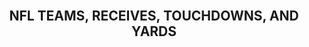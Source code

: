 <br>
<h2><center> NFL TEAMS, RECEIVES, TOUCHDOWNS, AND YARDS</center></h2>
<br>
<html>
<head>
  <style>
     table {
      border-collapse: collapse;
      width: 100%;
      background-color: #f0f0f0;
      box-shadow: 4px 4px 8px rgba(0, 0, 0, 0.1), -4px -4px 8px rgba(255, 255, 255, 0.5);
      border-radius: 10px;
    }
    th, td {
      border: 1px solid #e0e0e0;
      padding: 8px;
      text-align: left;
    }
    th {
      background-color: #e0e0e0;
      font-weight: bold;
    }
    tbody tr:nth-child(even) {
      background-color: #f8f8f8;
    }
    tbody tr:hover {
      background-color: #e0e0e0;
    }

  </style>
</head>
<body>
<script src="https://cdn.jsdelivr.net/npm/pandas-js@1.2.0/dist/pandas.min.js"></script>

  <div id="maxValueTable"></div>
  <br>
  <div id="maxValueTableTouchdowns"></div>
  <br>
  <div id="maxValueTableYards"></div>
  <br>
  <div id="result"></div>


  
<script>
  const url = 'https://nfl-team-stats.p.rapidapi.com/v1/nfl-stats/teams/receiving-stats/offense/2019';
  let favoriteTeams = []; 
  let sortDirection = 'asc'; 
  let sortBy = 0; 

  function setCookie(name, value, days) {
    const expires = new Date();
    expires.setTime(expires.getTime() + (days * 24 * 60 * 60 * 1000));
    document.cookie = `${name}=${value};expires=${expires.toUTCString()};path=/`;
  }

  function getCookie(name) {
    const cookies = document.cookie.split(';');
    for (let i = 0; i < cookies.length; i++) {
      const cookie = cookies[i].trim();
      if (cookie.startsWith(`${name}=`)) {
        return cookie.substring(name.length + 1);
      }
    }
    return '';
  }

  function handleCheckboxChange(checkbox, teamName) {
    if (checkbox.checked) {
      favoriteTeams.push(teamName);
    } else {
      const index = favoriteTeams.indexOf(teamName);
      if (index !== -1) {
        favoriteTeams.splice(index, 1);
      }
    }
    console.log(favoriteTeams); 

    setCookie('favoriteTeams', JSON.stringify(favoriteTeams), 30);
  }

  function initializeCheckboxStates() {
    const favoriteTeamsCookie = getCookie('favoriteTeams');
    if (favoriteTeamsCookie) {
      favoriteTeams = JSON.parse(favoriteTeamsCookie);

      const checkboxes = document.querySelectorAll('input[type="checkbox"]');
      checkboxes.forEach(checkbox => {
        const teamName = checkbox.getAttribute('data-team-name');
        checkbox.checked = favoriteTeams.includes(teamName);
      });
    }
  }

  function sortTable(columnIndex) {
    const table = document.getElementById('teamTable');
    const tbody = table.querySelector('tbody');
    const rows = Array.from(tbody.querySelectorAll('tr'));

    sortDirection = sortDirection === 'asc' ? 'desc' : 'asc';
    sortBy = columnIndex - 1;

    const arrows = table.querySelectorAll('.arrow');
    arrows.forEach(arrow => arrow.classList.remove('up', 'down'));

    const arrow = arrows[columnIndex - 1];
    arrow.classList.add(sortDirection === 'asc' ? 'up' : 'down');

    rows.sort((rowA, rowB) => {
      const cellA = rowA.cells[columnIndex].textContent;
      const cellB = rowB.cells[columnIndex].textContent;
      return sortDirection === 'asc' ? cellA.localeCompare(cellB) : cellB.localeCompare(cellA);
    });

    while (tbody.firstChild) {
      tbody.removeChild(tbody.firstChild);
    }

    rows.forEach(row => tbody.appendChild(row));
  }

  fetch(url, {
    method: 'GET',
    headers: {
      'X-RapidAPI-Key': 'fdcfde47b5msh587d8d1cc3ff1dap13f3e3jsnb4f74da50f3e',
      'X-RapidAPI-Host': 'nfl-team-stats.p.rapidapi.com'
    }
  })
    .then(response => response.json())
    .then(data => {
      const table = document.createElement('table');
      table.id = 'teamTable'; 

      const thead = document.createElement('thead');
      const headerRow = document.createElement('tr');
      const headers = ['Favorites', 'Team', 'Receives', 'Touchdowns', 'Yards'];

      headers.forEach((headerText, index) => {
        const th = document.createElement('th');
        if (index > 0) {
          const arrowUp = document.createElement('span');
          arrowUp.classList.add('arrow', 'up');
          arrowUp.addEventListener('click', () => sortTable(index));
          th.appendChild(arrowUp);
        }
        th.appendChild(document.createTextNode(headerText));
        if (index > 0) {
          const arrowDown = document.createElement('span');
          arrowDown.classList.add('arrow', 'down');
          arrowDown.addEventListener('click', () => sortTable(index));
          th.appendChild(arrowDown);
        }
        headerRow.appendChild(th);
      });

      thead.appendChild(headerRow);
      table.appendChild(thead);

      const tbody = document.createElement('tbody');
      data._embedded.teamReceivingStatsList.forEach(team => {
        const row = document.createElement('tr');

        const checkboxCell = document.createElement('td');
        const checkbox = document.createElement('input');
        checkbox.type = 'checkbox';
        checkbox.setAttribute('data-team-name', team.name);
        checkbox.addEventListener('change', () => handleCheckboxChange(checkbox, team.name));
        checkboxCell.appendChild(checkbox);
        row.appendChild(checkboxCell);

        const columns = [team.name, team.receives, team.touchdowns, team.yards];

        columns.forEach(columnText => {
          const td = document.createElement('td');
          td.appendChild(document.createTextNode(columnText));
          row.appendChild(td);
        });

        tbody.appendChild(row);
      });

      table.appendChild(tbody);

      document.getElementById('result').appendChild(table);

      initializeCheckboxStates();
    })
    .catch(error => {
      console.error(error);
    });


  function findMaxValue(columnIndex, data) {
    let maxValue = 0;

    data._embedded.teamReceivingStatsList.forEach(team => {
      const value = team[columnIndex];
      if (value > maxValue) {
        maxValue = value;
      }
    });

    return maxValue;
  }

 
  function findMaxValue(columnIndex, data) {
    let maxValue = 0;
    let maxTeam = '';

    data._embedded.teamReceivingStatsList.forEach(team => {
      const value = team[columnIndex];
      if (value > maxValue) {
        maxValue = value;
        maxTeam = team.name;
      }
    });

    return { value: maxValue, team: maxTeam };
  }

  fetch(url, {
    method: 'GET',
    headers: {
      'X-RapidAPI-Key': 'fdcfde47b5msh587d8d1cc3ff1dap13f3e3jsnb4f74da50f3e',
      'X-RapidAPI-Host': 'nfl-team-stats.p.rapidapi.com'
    }
  })
    .then(response => response.json())
    .then(data => {
      const maxData = findMaxValue('receives', data);

      // Create the table to display the maximum value and the team name
      const table = document.createElement('table');
      const thead = document.createElement('thead');
      const headerRow = document.createElement('tr');
      const thValue = document.createElement('th');
      thValue.textContent = 'Most Receives';
      headerRow.appendChild(thValue);
      const thTeam = document.createElement('th');
      thTeam.textContent = 'Team';
      headerRow.appendChild(thTeam);
      thead.appendChild(headerRow);
      table.appendChild(thead);

      const tbody = document.createElement('tbody');
      const row = document.createElement('tr');
      const tdValue = document.createElement('td');
      tdValue.textContent = maxData.value;
      row.appendChild(tdValue);
      const tdTeam = document.createElement('td');
      tdTeam.textContent = maxData.team;
      row.appendChild(tdTeam);
      tbody.appendChild(row);
      table.appendChild(tbody);

      // Display the table
      document.getElementById('maxValueTable').appendChild(table);
    })
    .catch(error => {
      console.error(error);
    });

      // Function to find the team with the maximum value in a specific column of the data
  function findMaxValue(columnIndex, data) {
    let maxValue = 0;
    let maxTeam = '';

    data._embedded.teamReceivingStatsList.forEach(team => {
      const value = team[columnIndex];
      if (value > maxValue) {
        maxValue = value;
        maxTeam = team.name;
      }
    });

    return { value: maxValue, team: maxTeam };
  }

  // Fetch data from the API and find the maximum value for the "Touchdowns" column
  fetch(url, {
    method: 'GET',
    headers: {
      'X-RapidAPI-Key': 'fdcfde47b5msh587d8d1cc3ff1dap13f3e3jsnb4f74da50f3e',
      'X-RapidAPI-Host': 'nfl-team-stats.p.rapidapi.com'
    }
  })
    .then(response => response.json())
    .then(data => {
      const maxData = findMaxValue('touchdowns', data);

      // Create the table to display the maximum value and the team name
      const table = document.createElement('table');
      const thead = document.createElement('thead');
      const headerRow = document.createElement('tr');
      const thValue = document.createElement('th');
      thValue.textContent = 'Most Touchdowns';
      headerRow.appendChild(thValue);
      const thTeam = document.createElement('th');
      thTeam.textContent = 'Team';
      headerRow.appendChild(thTeam);
      thead.appendChild(headerRow);
      table.appendChild(thead);

      const tbody = document.createElement('tbody');
      const row = document.createElement('tr');
      const tdValue = document.createElement('td');
      tdValue.textContent = maxData.value;
      row.appendChild(tdValue);
      const tdTeam = document.createElement('td');
      tdTeam.textContent = maxData.team;
      row.appendChild(tdTeam);
      tbody.appendChild(row);
      table.appendChild(tbody);

      // Display the table
      document.getElementById('maxValueTableTouchdowns').appendChild(table);
    })
    .catch(error => {
      console.error(error);
    });


  // Function to find the team with the maximum value in a specific column of the data
  function findMaxValue(columnIndex, data) {
    let maxValue = 0;
    let maxTeam = '';

    data._embedded.teamReceivingStatsList.forEach(team => {
      const value = team[columnIndex];
      if (value > maxValue) {
        maxValue = value;
        maxTeam = team.name;
      }
    });

    return { value: maxValue, team: maxTeam };
  }

  // Fetch data from the API and find the maximum value for the "Yards" column
  fetch(url, {
    method: 'GET',
    headers: {
      'X-RapidAPI-Key': 'fdcfde47b5msh587d8d1cc3ff1dap13f3e3jsnb4f74da50f3e',
      'X-RapidAPI-Host': 'nfl-team-stats.p.rapidapi.com'
    }
  })
    .then(response => response.json())
    .then(data => {
      const maxData = findMaxValue('yards', data);

      // Create the table to display the maximum value and the team name
      const table = document.createElement('table');
      const thead = document.createElement('thead');
      const headerRow = document.createElement('tr');
      const thValue = document.createElement('th');
      thValue.textContent = 'Most Yards';
      headerRow.appendChild(thValue);
      const thTeam = document.createElement('th');
      thTeam.textContent = 'Team';
      headerRow.appendChild(thTeam);
      thead.appendChild(headerRow);
      table.appendChild(thead);

      const tbody = document.createElement('tbody');
      const row = document.createElement('tr');
      const tdValue = document.createElement('td');
      tdValue.textContent = maxData.value;
      row.appendChild(tdValue);
      const tdTeam = document.createElement('td');
      tdTeam.textContent = maxData.team;
      row.appendChild(tdTeam);
      tbody.appendChild(row);
      table.appendChild(tbody);

      // Display the table
      document.getElementById('maxValueTableYards').appendChild(table);
    })
    .catch(error => {
      console.error(error);
    });


      fetch(url, {
    method: 'GET',
    headers: {
      'X-RapidAPI-Key': 'fdcfde47b5msh587d8d1cc3ff1dap13f3e3jsnb4f74da50f3e',
      'X-RapidAPI-Host': 'nfl-team-stats.p.rapidapi.com'
    }
  })
      .then(response => response.json())
    .then(data => {
      const pd = window.pandas; // Reference to the pandas-js library

      // Convert the data to a DataFrame using pandas-js
      const df = new pd.DataFrame(data._embedded.teamReceivingStatsList);

      // Perform data manipulation using pandas-js
      const maxReceives = df.max('receives');
      const maxTouchdowns = df.max('touchdowns');
      const maxYards = df.max('yards');

      // Display the results
      document.getElementById('maxValueTable').innerHTML = `
        <table>
          <thead>
            <tr>
              <th>Most Receives</th>
              <th>Team</th>
            </tr>
          </thead>
          <tbody>
            <tr>
              <td>${maxReceives.receives}</td>
              <td>${maxReceives.name}</td>
            </tr>
          </tbody>
        </table>
      `;

      document.getElementById('maxValueTableTouchdowns').innerHTML = `
        <table>
          <thead>
            <tr>
              <th>Most Touchdowns</th>
              <th>Team</th>
            </tr>
          </thead>
          <tbody>
            <tr>
              <td>${maxTouchdowns.touchdowns}</td>
              <td>${maxTouchdowns.name}</td>
            </tr>
          </tbody>
        </table>
      `;

      document.getElementById('maxValueTableYards').innerHTML = `
        <table>
          <thead>
            <tr>
              <th>Most Yards</th>
              <th>Team</th>
            </tr>
          </thead>
          <tbody>
            <tr>
              <td>${maxYards.yards}</td>
              <td>${maxYards.name}</td>
            </tr>
          </tbody>
        </table>
      `;
    })
    .catch(error => {
      console.error(error);
    });
</script>
</body>
</html>
